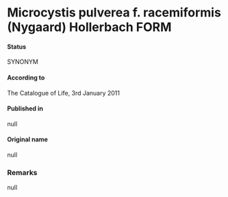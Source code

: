 # Microcystis pulverea f. racemiformis (Nygaard) Hollerbach FORM

#### Status
SYNONYM

#### According to
The Catalogue of Life, 3rd January 2011

#### Published in
null

#### Original name
null

### Remarks
null